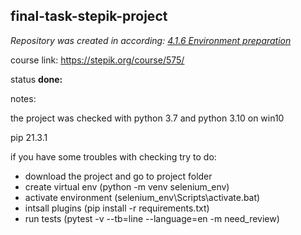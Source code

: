 ## final-task-stepik-project

*Repository was created in according:
[4.1.6 Environment preparation](https://stepik.org/lesson/199980/step/6?unit=174035)*

course link: https://stepik.org/course/575/

status **done:**

notes:

the project was checked with python 3.7 and python 3.10 on win10

pip 21.3.1

if you have some troubles with checking try to do:

- download the project and go to project folder
- create virtual env (python -m venv selenium_env)
- activate environment (selenium_env\Scripts\activate.bat)
- intsall plugins (pip install -r requirements.txt)
- run tests (pytest -v --tb=line --language=en -m need_review)
